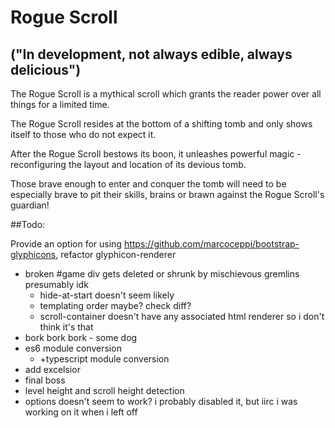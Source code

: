 <h1 style>
Rogue Scroll
</h1>
<h2>("In development, not always edible, always delicious")</h1>

The Rogue Scroll is a mythical scroll which grants the reader power over all things for a limited time.

The Rogue Scroll resides at the bottom of a shifting tomb and only shows itself to those who do not expect it.

After the Rogue Scroll bestows its boon, it unleashes powerful magic - reconfiguring the layout and location of its devious tomb.

Those brave enough to enter and conquer the tomb will need to be especially brave to pit their skills, brains or brawn against the Rogue Scroll's guardian!

##Todo:

Provide an option for using https://github.com/marcoceppi/bootstrap-glyphicons, refactor glyphicon-renderer

* broken #game div gets deleted or shrunk by mischievous gremlins presumably idk
  * hide-at-start doesn't seem likely
  * templating order maybe? check diff?
  * scroll-container doesn't have any associated html renderer so i don't think it's that
* bork bork bork - some dog
* es6 module conversion
  * +typescript module conversion
* add excelsior
* final boss
* level height and scroll height detection
* options doesn't seem to work? i probably disabled it, but iirc i was working on it when i left off


